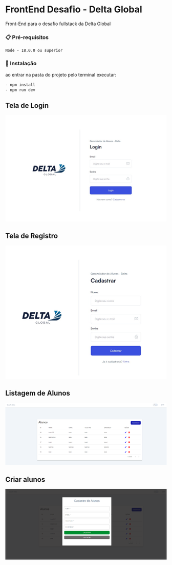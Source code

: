 # FrontEnd Desafio - Delta Global

Front-End para o desafio fullstack da Delta Global


### 📋 Pré-requisitos

```
Node - 18.0.0 ou superior
```

### 🔧 Instalação

ao entrar na pasta do projeto pelo terminal executar:

```
- npm install
- npm run dev
```

## Tela de Login

![Alt text](image.png)

## Tela de Registro

![Alt text](image-1.png)


## Listagem de Alunos

![alt text](image-2.png)


## Criar alunos

![alt text](image-3.png)
